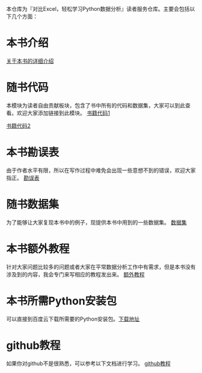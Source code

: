 本仓库为『对比Excel，轻松学习Python数据分析』读者服务仓库。主要会包括以下几个方面：

# 本书介绍
[关于本书的详细介绍](https://github.com/junhongzhang/Excel-Python-DA/blob/master/%E6%9C%AC%E4%B9%A6%E8%AF%A6%E7%BB%86%E4%BB%8B%E7%BB%8D.md)

# 随书代码
本模块为读者自由贡献板块，包含了书中所有的代码和数据集，大家可以到此查看。欢迎大家添加链接到此模块。
[书籍代码1](https://github.com/xmaniu/Excel-Python)

[书籍代码2](https://github.com/Zhou-kun/Excel-Python-Learning-Note)

# 本书勘误表
由于作者水平有限，所以在写作过程中难免会出现一些意想不到的错误，欢迎大家指正。
[勘误表](https://github.com/junhongzhang/Excel-Python-DA/blob/master/%E5%8B%98%E8%AF%AF%E8%A1%A8.md)

# 随书数据集
为了能够让大家复现本书中的例子，现提供本书中用到的一些数据集。
[数据集](https://github.com/junhongzhang/Excel-Python-DA/tree/master/%E9%9A%8F%E4%B9%A6%E6%95%B0%E6%8D%AE%E9%9B%86)

# 本书额外教程
针对大家问题比较多的问题或者大家在平常数据分析工作中有需求，但是本书没有涉及到的内容，我会专门来写相应的教程发出来。
[额外教程](https://github.com/junhongzhang/Excel-Python-DA/tree/master/%E6%9C%AC%E4%B9%A6%E9%A2%9D%E5%A4%96%E6%95%99%E7%A8%8B)

# 本书所需Python安装包
可以直接到百度云下载所需要的Python安装包。[下载地址](https://github.com/junhongzhang/Excel-Python-DA)

# github教程
如果你对github不是很熟悉，可以参考以下文档进行学习。
[github教程](https://github.com/junhongzhang/Excel-Python-DA/blob/master/learn-github-from-zero.pdf)
